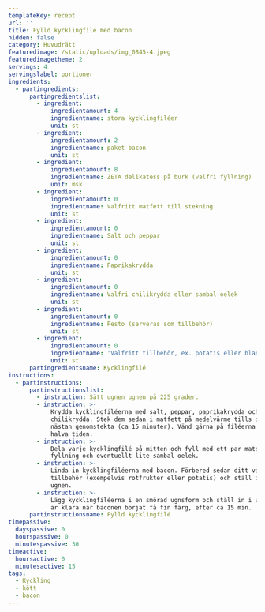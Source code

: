 ```yaml
---
templateKey: recept
url: ''
title: Fylld kycklingfilé med bacon
hidden: false
category: Huvudrätt
featuredimage: /static/uploads/img_0845-4.jpeg
featuredimagetheme: 2
servings: 4
servingslabel: portioner
ingredients:
  - partingredients:
      partingredientslist:
        - ingredient:
            ingredientamount: 4
            ingredientname: stora kycklingfiléer
            unit: st
        - ingredient:
            ingredientamount: 2
            ingredientname: paket bacon
            unit: st
        - ingredient:
            ingredientamount: 8
            ingredientname: ZETA delikatess på burk (valfri fyllning)
            unit: msk
        - ingredient:
            ingredientamount: 0
            ingredientname: Valfritt matfett till stekning
            unit: st
        - ingredient:
            ingredientamount: 0
            ingredientname: Salt och peppar
            unit: st
        - ingredient:
            ingredientamount: 0
            ingredientname: Paprikakrydda
            unit: st
        - ingredient:
            ingredientamount: 0
            ingredientname: Valfri chilikrydda eller sambal oelek
            unit: st
        - ingredient:
            ingredientamount: 0
            ingredientname: Pesto (serveras som tillbehör)
            unit: st
        - ingredient:
            ingredientamount: 0
            ingredientname: 'Valfritt tillbehör, ex. potatis eller blandade rotfrukter'
            unit: st
      partingredientsname: Kycklingfilé
instructions:
  - partinstructions:
      partinstructionslist:
        - instruction: Sätt ugnen ugnen på 225 grader.
        - instruction: >-
            Krydda kycklingfiléerna med salt, peppar, paprikakrydda och valfri
            chilikrydda. Stek dem sedan i matfett på medelvärme tills de är
            nästan genomstekta (ca 15 minuter). Vänd gärna på filéerna efter
            halva tiden.
        - instruction: >-
            Dela varje kycklingfilé på mitten och fyll med ett par matskedar
            fyllning och eventuellt lite sambal oelek.
        - instruction: >-
            Linda in kycklingfiléerna med bacon. Förbered sedan ditt valfritt
            tillbehör (exempelvis rotfrukter eller potatis) och ställ in dem i
            ugnen.
        - instruction: >-
            Lägg kycklingfiléerna i en smörad ugnsform och ställ in i ugnen. De
            är klara när baconen börjat få fin färg, efter ca 15 min.
      partinstructionsname: Fylld kycklingfilé
timepassive:
  dayspassive: 0
  hourspassive: 0
  minutespassive: 30
timeactive:
  hoursactive: 0
  minutesactive: 15
tags:
  - Kyckling
  - kött
  - bacon
---
```

